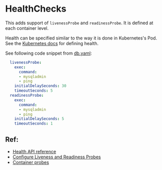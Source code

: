 # HealthChecks

This adds support of `livenessProbe` and `readinessProbe`. It is defined at each container level.

Health can be specified similar to the way it is done in Kubernetes's Pod. See the [Kubernetes docs](https://kubernetes.io/docs/api-reference/v1.6/#probe-v1-core) for defining health.

See following code snippet from [db.yaml](./db.yaml):

```yaml
  livenessProbe:
    exec:
      command:
      - mysqladmin
      - ping
    initialDelaySeconds: 30
    timeoutSeconds: 5
  readinessProbe:
    exec:
      command:
      - mysqladmin
      - ping
    initialDelaySeconds: 5
    timeoutSeconds: 1

```

## Ref:

- [Health API reference](https://kubernetes.io/docs/api-reference/v1.6/#probe-v1)
- [Configure Liveness and Readiness Probes](https://kubernetes.io/docs/tasks/configure-pod-container/configure-liveness-readiness-probes/)
- [Container probes](https://kubernetes.io/docs/concepts/workloads/pods/pod-lifecycle/#container-probes)
